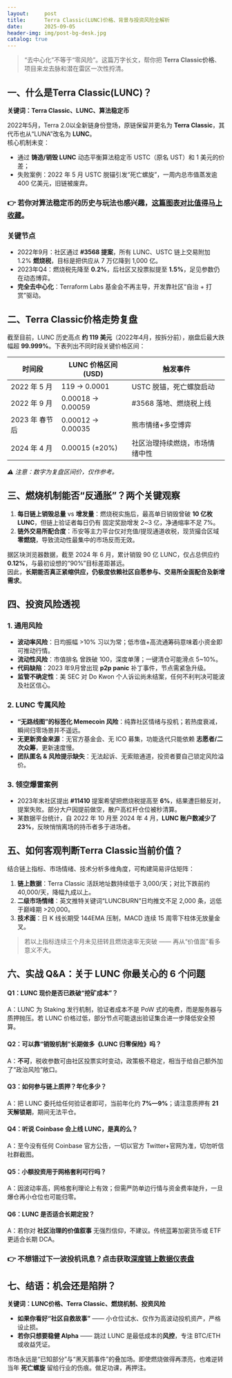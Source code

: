 ```yaml
---
layout:     post
title:      Terra Classic(LUNC)价格、背景与投资风险全解析
date:       2025-09-05
header-img: img/post-bg-desk.jpg
catalog: true
---
```


> “去中心化”不等于“零风险”。这篇万字长文，帮你把 **Terra Classic价格**、项目来龙去脉和潜在雷区一次性捋清。

## 一、什么是Terra Classic(LUNC)？  
**关键词：Terra Classic、LUNC、算法稳定币**  

2022年5月，Terra 2.0以全新链身份登场，原链保留并更名为 **Terra Classic**，其代币也从“LUNA”改名为 **LUNC**。  
核心机制未变：  
- 通过 **铸造/销毁 LUNC** 动态平衡算法稳定币 USTC（原名 UST）和 1 美元的价差；  
- 失败案例：2022 年 5 月 USTC 脱锚引发“死亡螺旋”，一周内总市值蒸发逾 400 亿美元，旧链被废弃。

### 👉 若你对算法稳定币的历史与玩法也感兴趣，[这篇图表对比值得马上收藏](https://okxdog.com/)。

### 关键节点  
- 2022年9月：社区通过 **#3568 提案**，所有 LUNC、USTC 链上交易附加 1.2% **燃烧税**，目标是把供应从 7 万亿降到 1,000 亿。  
- 2023年Q4：燃烧税先降至 **0.2%**，后社区又投票拟提至 **1.5%**，足见参数仍在动态博弈。  
- **完全去中心化**：Terraform Labs 基金会不再主导，开发靠社区“自治 + 打赏”驱动。

## 二、Terra Classic价格走势复盘  

截至目前，LUNC 历史高点 **约 119 美元**（2022年4月，按拆分前），崩盘后最大跌幅超 **99.999%**。下表列出不同时段关键价格区间：  

| 时间段        | LUNC 价格区间 (USD) | 触发事件                     |
| ------------- | ------------------- | ---------------------------- |
| 2022 年 5 月   | 119 → 0.0001         | USTC 脱锚，死亡螺旋启动       |
| 2022 年 9 月   | 0.00018 → 0.00059    | #3568 落地、燃烧税上线        |
| 2023 年 春节后 | 0.00012 → 0.00035    | 熊市情绪+多空博弈              |
| 2024 年 4 月   | 0.00015 (±20%)       | 社区治理持续燃烧，市场情绪中性 |

*⚠️ 注意：数字为复盘区间价，仅作参考。*

## 三、燃烧机制能否“反通胀”？两个关键观察  
1) **每日链上销毁总量** vs **增发量**：燃烧税实施后，最高单日销毁曾破 **10 亿枚 LUNC**，但链上验证者每日仍有 固定奖励增发 2~3 亿，净通缩率不足 7%。  
2) **链外交易所配合度**：币安等主力平台仅对充值/提现通道收税，现货撮合区域 **零燃烧**，导致流动性最集中的市场反而无效。

据区块浏览器数据，截至 2024 年 6 月，累计销毁 90 亿 LUNC，仅占总供应约 **0.12%**，与最初设想的“90%”目标差距甚远。  
因此，**长期能否真正紧缩供应，仍极度依赖社区自愿参与、交易所全面配合及新增需求**。

## 四、投资风险透视  

### 1. 通用风险  
- **波动率风险**：日均振幅 >10% 习以为常；低市值+高流通筹码意味着小资金即可推动行情。  
- **流动性风险**：市值排名 曾跌破 100，深度单薄；一键清仓可能滑点 5~10%。  
- **代码缺陷**：2023 年9月曾出现 **p2p panic** 补丁事件，节点需紧急升级。  
- **监管不确定性**：美 SEC 对 Do Kwon 个人诉讼尚未结案，任何不利判决可能波及社区信心。

### 2. LUNC 专属风险  
- **“无路线图”的标签化 Memecoin 风险**：纯靠社区情绪与投机；若热度衰减，瞬间归零场景并不遥远。  
- **无更新资金来源**：无官方基金会、无 ICO 募集，功能迭代只能依赖 **志愿者/二次众筹**，更新速度慢。  
- **团队匿名 & 风险提示缺失**：无法起诉、无索赔通道，投资者要自己锁定风险溢价。

### 3. 领空爆雷案例  
- 2023年末社区提出 **#11410** 提案希望把燃烧税提高至 **6%**，结果遭巨鲸反对，提案失败。部分大户因提前做空，散户高杠杆仓位被秒清算。  
- 某数据平台统计，自 2022 年 10 月至 2024 年 4 月，**LUNC 账户数减少了 23%**，反映悄悄离场的持币者多于进场者。

## 五、如何客观判断Terra Classic当前价值？  

结合链上指标、市场情绪、技术分析多维角度，可构建简易评估矩阵：  

1. **链上数据**：Terra Classic 活跃地址数持续低于 3,000/天；对比下跌前约 40,000/天，降幅九成以上。  
2. **二级市场情绪**：英文推特关键词“LUNCBURN”日均推文不足 2,000 条，远低于巅峰期 >20,000。  
3. **技术面**：日 K 线长期受 144EMA 压制，MACD 连续 15 周零下柱体无放量金叉。  

> 若以上指标连续三个月未见扭转且燃烧速率无突破 —— 再从“价值面”看多意义不大。

## 六、实战 Q&A：关于 LUNC 你最关心的 6 个问题

#### Q1：LUNC 现价是否已跌破“挖矿成本”？  
A：LUNC 为 Staking 发行机制，验证者成本不是 PoW 式的电费，而是服务器与质押抛压。若 LUNC 价格过低，部分节点可能退出验证集合进一步降低安全预算。  

#### Q2：可以靠“销毁机制”长期做多《LUNC 归零保险》吗？  
A：**不可**，税收参数可由社区投票实时变动，政策极不稳定，相当于给自己额外加了“政治风险”敞口。  

#### Q3：如何参与链上质押？年化多少？  
A：把 LUNC 委托给任何验证者即可，当前年化约 **7%—9%**；请注意质押有 **21 天解锁期**，期间无法平仓。  

#### Q4：听说 Coinbase 会上线 LUNC，是真的么？  
A：至今没有任何 Coinbase 官方公告，一切以官方 Twitter+官网为准，切勿听信社群截图。  

#### Q5：小额投资用于网格套利可行吗？  
A：因波动率高，网格套利理论上有效；但需严防单边行情与资金费率陡升，一旦爆仓再小仓位也可能归零。  

#### Q6：LUNC 是否适合长期定投？  
A：若你对 **社区治理的价值叙事** 无强烈信仰，不建议。传统蓝筹加密货币或 ETF 更适合长期 DCA。  

### 👉 不想错过下一波投机讯息？点击获取[深度链上数据仪表盘](https://okxdog.com/)

## 七、结语：机会还是陷阱？  
**关键词：LUNC价格、Terra Classic、燃烧机制、投资风险**

- **如果你看好“社区自救故事”** —— 小仓位试水、仅作为高波动投机资产，严格设止损。  
- **若你只想要稳健 Alpha** —— 跳过 LUNC 是最低成本的**风控**，专注 BTC/ETH 或收益凭证。  

市场永远是“已知部分”与“黑天鹅事件”的叠加场。即使燃烧做得再漂亮，也难逆转当年 **死亡螺旋** 留给行业的伤痕。做足功课，再押注。